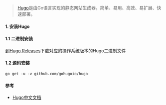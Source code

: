 > [Hugo](https://github.com/gohugoio/hugo)是由Go语言实现的静态网站生成器。简单、易用、高效、易扩展、快速部署。

#### 1. 安装Hugo
#### 1.1 二进制安装
到[Hugo Releases](https://github.com/gohugoio/hugo/releases)下载对应的操作系统版本的Hugo二进制文件
#### 1.2 源码安装
```
go get -u -v github.com/gohugoio/hugo
```

#### 参考
- [Hugo中文文档](https://www.gohugo.org/)
